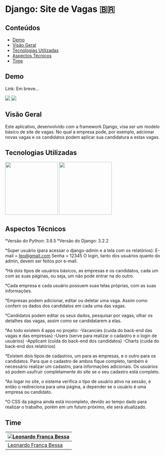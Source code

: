 # Django: Site de Vagas :brazil: 

## Conteúdos
  * [Demo](#demo)
  * [Visão Geral](#visão-geral)
  * [Tecnologias Utilizadas](#tecnologias-utilizadas)
  * [Aspectos Técnicos](#aspectos-técnicos)
  * [Time](#time)

## Demo
Link: Em breve...

![](https://i.imgur.com/TqjkWiN.png) ![](https://i.imgur.com/Fxospuv.png)

## Visão Geral
Este aplicativo, desenvolvido com a framework Django, visa ser um modelo básico de site de vagas. No qual a empresa pode, por exemplo, adcionar novas vagas e os candidatos podem aplicar sua candidatura a estas vagas.


## Tecnologias Utilizadas
[<img target="_blank" src="https://cdn.iconscout.com/icon/free/png-512/django-2-282855.png" width=170>](https://www.djangoproject.com/)
[<img target="_blank" src="https://forthebadge.com/images/badges/made-with-python.svg" width=170>](https://www.python.org/)


## Aspectos Técnicos
°Versão do Python: 3.8.5
°Versão do Django: 3.2.2

°Super usuário (para acessar o django-admin e a tela com os relatórios):
E-mail = leo@gmail.com
Senha = 12345
O login, tanto dos usuários quanto do admin, devem ser feitos por e-mail.


°Há dois tipos de usuários básicos, as empresas e os candidatos, cada um com as suas páginas, ou seja, um não pode entrar na do outro.


°Cada empresa e cada usuário possuem suas telas próprias, com as suas informações.


°Empresas podem adicionar, editar ou deletar uma vaga. Assim como conferir os dados dos candidatos em cada uma das vagas.


°Candidatos podem editar os seus dados, pesquisar por vagas, olhar os detalhes das vagas, assim como se candidatarem a elas.


°Ao todo existem 4 apps no projeto:
-Vacancies (cuida do back-end das vagas e das empresas)
-Users (serve para realizar o cadastro e o login de usuários)
-Applicant (cuida do back-end dos candidatos)
-Charts (cuida do back-end dos relatórios)


°Existem dois tipos de cadastros, um para as empresas, e o outro para os candidatos. Para que o cadastro de ambos fique completo, também é necessário realizar um cadastro, para informações adicionais. Os usuários só podem usufruir completamente do site se o seu cadastro está completo.


°Ao logar no site, o sistema verifica o tipo de usuário ativo na sessão, e então o redireciona para uma página, a depender se o  usuário é uma empresa ou candidato.


°O CSS da página ainda está incompleto, devido ao tempo dado para realizar o trabalho, porém em um futuro próximo, ele será atualizado. 


## Time
[![Leonardo França Bessa](https://avatars2.githubusercontent.com/u/22757584?s=460&u=34b2e3fde44b13d47ce00e372cf66db078a8e300&v=4)](https://www.linkedin.com/in/leonardo-fran%C3%A7a-2246641a3/) |
-|
[Leonardo França Bessa](https://www.linkedin.com/in/leonardo-fran%C3%A7a-2246641a3/) |)
